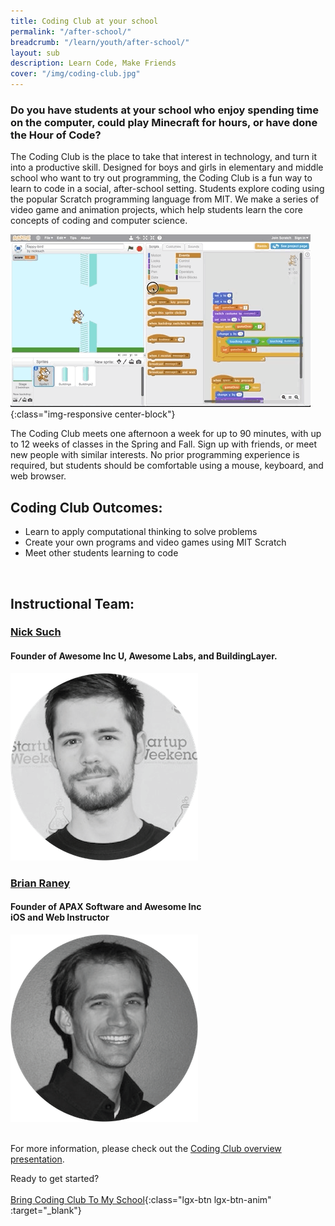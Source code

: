 ```yaml
---
title: Coding Club at your school
permalink: "/after-school/"
breadcrumb: "/learn/youth/after-school/"
layout: sub
description: Learn Code, Make Friends
cover: "/img/coding-club.jpg"
---
```


### Do you have students at your school who enjoy spending time on the computer, could play Minecraft for hours, or have done the Hour of Code?

The Coding Club is the place to take that interest in technology, and turn it into a productive skill. Designed for boys and girls in elementary and middle school who want to try out programming, the Coding Club is a fun way to learn to code in a social, after-school setting. Students explore coding using the popular Scratch programming language from MIT. We make a series of video game and animation projects, which help students learn the core concepts of coding and computer science.

![Flappy Cat project in MIT Scratch](/images/aincu/scratch-flappy-cat-coding-club.gif "Flappy Cat, a Coding Club project, made with MIT Scratch" ){:class="img-responsive center-block"}

The Coding Club meets one afternoon a week for up to 90 minutes, with up to 12 weeks of classes in the Spring and Fall. Sign up with friends, or meet new people with similar interests. No prior programming experience is required, but students should be comfortable using a mouse, keyboard, and web browser.

## Coding Club Outcomes:

- Learn to apply computational thinking to solve problems
- Create your own programs and video games using MIT Scratch
- Meet other students learning to code

<br>

## Instructional Team:

<div class="row">
	<div class="text-center col-lg-6">
		<h3><a href="https://www.linkedin.com/in/nicksuch">Nick Such</a></h3>
		<h4>Founder of Awesome Inc U, Awesome Labs, and BuildingLayer.</h4>
		<img src="/images/aincu/nick-such.png">
	</div>
	<div class="text-center col-lg-6">
		<h3><a href="https://www.linkedin.com/in/brianraney">Brian Raney</a></h3>
		<h4>Founder of APAX Software and Awesome Inc<br>
			iOS and Web Instructor</h4>
		<img src="/images/aincu/brian-raney.png">
	</div>
</div>

<br>

For more information, please check out the [Coding Club overview presentation](https://awesomeincu.qwilr.com/Learn-to-Code-with-Awesome-Inc-roAtohc2Qzyc).

Ready to get started? &nbsp; &nbsp;<br><br> [Bring Coding Club To My School](https://docs.google.com/forms/d/e/1FAIpQLScHJtXX_G5p0JntCVFzGhDbS718ClR45z1GzAKj_IsVThm1lQ/viewform?usp=sf_link){:class="lgx-btn lgx-btn-anim" :target="_blank"}